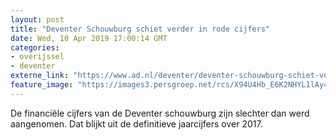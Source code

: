 ```yaml
---
layout: post
title: "Deventer Schouwburg schiet verder in rode cijfers"
date: Wed, 10 Apr 2019 17:00:14 GMT
categories: 
- overijssel 
- deventer 
externe_link: "https://www.ad.nl/deventer/deventer-schouwburg-schiet-verder-in-rode-cijfers~a071fa06/"
feature_image: "https://images3.persgroep.net/rcs/X94U4Hb_E6K2NHYL1lAy4mECkKs/diocontent/138071845/_fitwidth/400/?appId=21791a8992982cd8da851550a453bd7f&quality=0.7"
---
```


De financiële cijfers van de Deventer schouwburg zijn slechter dan werd aangenomen. Dat blijkt uit de definitieve jaarcijfers over 2017.

